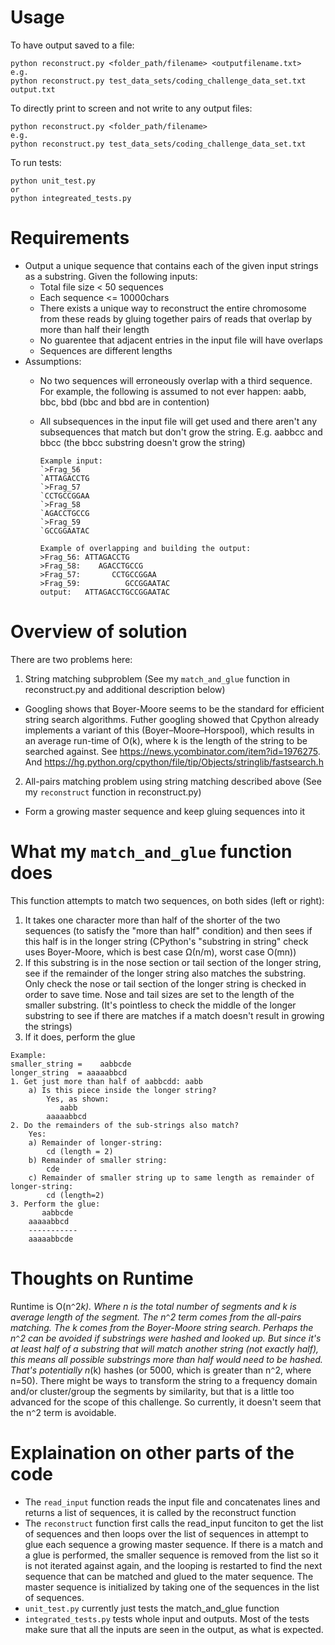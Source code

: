 # Usage

To have output saved to a file:
```
python reconstruct.py <folder_path/filename> <outputfilename.txt>
e.g.
python reconstruct.py test_data_sets/coding_challenge_data_set.txt output.txt
```

To directly print to screen and not write to any output files:

```
python reconstruct.py <folder_path/filename>
e.g.
python reconstruct.py test_data_sets/coding_challenge_data_set.txt
```

To run tests:
```
python unit_test.py
or
python integreated_tests.py
```

# Requirements

* Output a unique sequence that contains each of the given input strings as a substring. Given the following inputs:
  * Total file size < 50 sequences
  * Each sequence <= 10000chars
  * There exists a unique way to reconstruct the entire chromosome from these reads by gluing together pairs of reads that overlap by more than half their length
  * No guarentee that adjacent entries in the input file will have overlaps
  * Sequences are different lengths
* Assumptions:
  * No two sequences will erroneously overlap with a third sequence. For example, the following is assumed to not ever happen: aabb, bbc, bbd (bbc and bbd are in contention)
  * All subsequences in the input file will get used and there aren't any subsequences that match but don't grow the string. E.g. aabbcc and bbcc (the bbcc substring doesn't grow the string)
  
    ```
    Example input:
    `>Frag_56
    `ATTAGACCTG
    `>Frag_57
    `CCTGCCGGAA
    `>Frag_58
    `AGACCTGCCG
    `>Frag_59
    `GCCGGAATAC

    Example of overlapping and building the output:
    >Frag_56: ATTAGACCTG
    >Frag_58:    AGACCTGCCG
    >Frag_57:       CCTGCCGGAA
    >Frag_59:          GCCGGAATAC
    output:   ATTAGACCTGCCGGAATAC
    ```


# Overview of solution

There are two problems here:

1. String matching subproblem (See my `match_and_glue` function in reconstruct.py and additional description below)
  * Googling shows that Boyer-Moore seems to be the standard for efficient string search algorithms. Futher googling showed that Cpython already implements a variant of this (Boyer–Moore–Horspool), which results in an average run-time of O(k), where k is the length of the string to be searched against. See https://news.ycombinator.com/item?id=1976275. And https://hg.python.org/cpython/file/tip/Objects/stringlib/fastsearch.h

2. All-pairs matching problem using string matching described above (See my `reconstruct` function in reconstruct.py)
  * Form a growing master sequence and keep gluing sequences into it



# What my `match_and_glue` function does
This function attempts to match two sequences, on both sides (left or right):

1. It takes one character more than half of the shorter of the two sequences (to satisfy the "more than half" condition) and then sees if this half is in the longer string (CPython's "substring in string" check uses Boyer-Moore, which is best case Ω(n/m), worst case O(mn))
2. If this substring is in the nose section or tail section of the longer string, see if the remainder of the longer string also matches the substring. Only check the nose or tail section of the longer string is checked in order to save time. Nose and tail sizes are set to the length of the smaller substring. (It's pointless to check the middle of the longer substring to see if there are matches if a match doesn't result in growing the strings)
3. If it does, perform the glue

```    
Example:
smaller_string =    aabbcde
longer_string  = aaaaabbcd
1. Get just more than half of aabbcdd: aabb
    a) Is this piece inside the longer string?
        Yes, as shown:
           aabb
        aaaaabbcd
2. Do the remainders of the sub-strings also match?
    Yes:
    a) Remainder of longer-string: 
        cd (length = 2)
    b) Remainder of smaller string:
        cde
    c) Remainder of smaller string up to same length as remainder of longer-string:
        cd (length=2)
3. Perform the glue:
       aabbcde
    aaaaabbcd
    -----------
    aaaaabbcde
```   


# Thoughts on  Runtime

Runtime is O(n`^`2*k). Where n is the total number of segments and k is average length of the segment. The n`^`2 term comes from the all-pairs matching. The k comes from the Boyer-Moore string search. Perhaps the n`^`2 can be avoided if substrings were hashed and looked up. But since it's at least half of a substring that will match another string (not exactly half), this means all possible substrings more than half would need to be hashed. That's potentially n*(k) hashes (or 5000, which is greater than n`^`2, where n=50). There might be ways to transform the string to a frequency domain and/or cluster/group the segments by similarity, but that is a little too advanced for the scope of this challenge. So currently, it doesn't seem that the n`^`2 term is avoidable. 


# Explaination on other parts of the code

* The `read_input` function reads the input file and concatenates lines and returns a list of sequences, it is called by the reconstruct function
* The `reconstruct` function first calls the read_input funciton to get the list of sequences and then loops over the list of sequences in attempt to glue each sequence a growing master sequence. If there is a match and a glue is performed, the smaller sequence is removed from the list so it is not iterated against again, and the looping is restarted to find the next sequence that can be matched and glued to the mater sequence. The master sequence is initialized by taking one of the sequences in the list of sequences. 
* `unit_test.py` currently just tests the match_and_glue function
* `integrated_tests.py` tests whole input and outputs. Most of the tests make sure that all the inputs are seen in the output, as what is expected. 